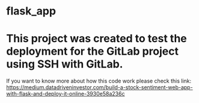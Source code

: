 # flask_app
# This project was created to test the deployment for the GitLab project using SSH with GitLab.
If you want to know more about how this code work please check this link:
https://medium.datadriveninvestor.com/build-a-stock-sentiment-web-app-with-flask-and-deploy-it-online-3930e58a236c